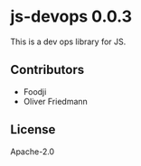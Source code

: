 # js-devops 0.0.3

This is a dev ops library for JS.


## Contributors

- Foodji
- Oliver Friedmann


## License

Apache-2.0

